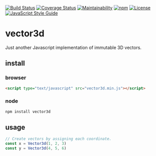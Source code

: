[![Build Status](https://img.shields.io/travis/synesenom/vector3d/master.svg)](https://travis-ci.org/synesenom/vector3d)
[![Coverage Status](https://coveralls.io/repos/github/synesenom/vector3d/badge.svg?branch=master)](https://coveralls.io/github/synesenom/vector3d?branch=master)
[![Maintainability](https://api.codeclimate.com/v1/badges/11de37baea8af83470ac/maintainability)](https://codeclimate.com/github/synesenom/vector3d/maintainability)
[![npm](https://img.shields.io/npm/v/vector3d.svg)](https://www.npmjs.com/package/vector3d)
[![License](https://img.shields.io/npm/l/vector3d.svg)](https://www.npmjs.com/package/vector3d)
[![JavaScript Style Guide](https://img.shields.io/badge/code_style-standard-brightgreen.svg)](https://standardjs.com)

# vector3d

Just another Javascript implementation of immutable 3D vectors.

## install

### browser

```html
<script type="text/javascript" src="vector3d.min.js"></script>
```

### node

```bash
npm install vector3d
```

## usage

```javascript
// Create vectors by assigning each coordinate.
const x = Vector3d(1, 2, 3)
const y = Vector3d(4, 5, 6)


```